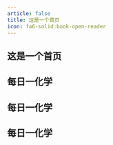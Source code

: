 ```yaml
---
article: false
title: 这是一个首页
icon: fa6-solid:book-open-reader
---
```


## 这是一个首页

## 每日一化学

## 每日一化学

## 每日一化学